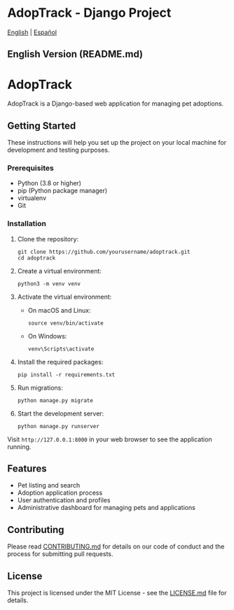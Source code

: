 # AdopTrack - Django Project

[English](README.md) | [Español](README.es.md)

## English Version (README.md)

# AdopTrack

AdopTrack is a Django-based web application for managing pet adoptions.

## Getting Started

These instructions will help you set up the project on your local machine for development and testing purposes.

### Prerequisites

- Python (3.8 or higher)
- pip (Python package manager)
- virtualenv
- Git

### Installation

1. Clone the repository:
   ```
   git clone https://github.com/yourusername/adoptrack.git
   cd adoptrack
   ```

2. Create a virtual environment:
   ```
   python3 -m venv venv
   ```

3. Activate the virtual environment:
   - On macOS and Linux:
     ```
     source venv/bin/activate
     ```
   - On Windows:
     ```
     venv\Scripts\activate
     ```

4. Install the required packages:
   ```
   pip install -r requirements.txt
   ```

5. Run migrations:
   ```
   python manage.py migrate
   ```

6. Start the development server:
   ```
   python manage.py runserver
   ```

Visit `http://127.0.0.1:8000` in your web browser to see the application running.

## Features

- Pet listing and search
- Adoption application process
- User authentication and profiles
- Administrative dashboard for managing pets and applications

## Contributing

Please read [CONTRIBUTING.md](CONTRIBUTING.md) for details on our code of conduct and the process for submitting pull requests.

## License

This project is licensed under the MIT License - see the [LICENSE.md](LICENSE.md) file for details.

